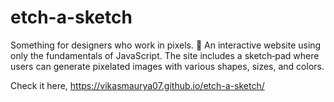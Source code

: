 # etch-a-sketch
Something for designers who work in pixels. 🤩
An interactive website using only the fundamentals of JavaScript.
The site includes a sketch‐pad where users can generate
pixelated images with various shapes, sizes, and colors.

Check it here, https://vikasmaurya07.github.io/etch-a-sketch/
